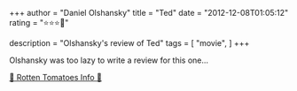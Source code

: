 +++
author = "Daniel Olshansky"
title = "Ted"
date = "2012-12-08T01:05:12"
rating = "⭐⭐⭐🌟"

description = "Olshansky's review of Ted"
tags = [
    "movie",
]
+++


Olshansky was too lazy to write a review for this one...

[🍅 Rotten Tomatoes Info 🍅](https://www.rottentomatoes.com//m/ted_2012)